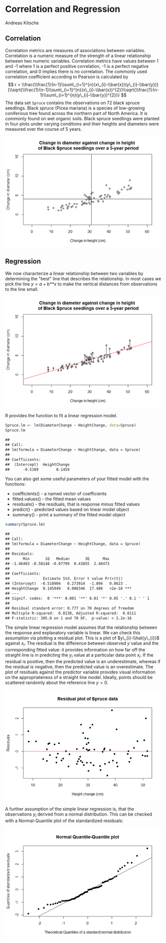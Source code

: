 Correlation and Regression
================
Andreas Kitsche

Correlation
-----------

Correlation metrics are measures of associations between variables. Correlation is a numeric measure of the strength of a linear relationship between two numeric variables. Correlation metrics have values between 1 and -1 where 1 is a perfect positive correlation, -1 is a perfect negative correlation, and 0 implies there is no correlation. The commonly used correlation coefficient according to Pearson is calculated by
$$
r = \\frac{\\frac{1}{n-1}\\sum\_{i=1}^{n}(x\_{i}-\\bar{x})(y\_{i}-\\bar{y})}{\\sqrt{\\frac{1}{n-1}\\sum\_{i=1}^{n}(x\_{i}-\\bar{x})^{2}}\\sqrt{\\frac{1}{n-1}\\sum\_{i=1}^{n}(y\_{i}-\\bar{y})^{2}}}
$$
 The data set `Spruce` contains the observations on 72 black spruce seedlings. Black spruce (Picea mariana) is a species of low-growing coniferious tree found across the northern part of North America. It is commonly found on wet organic soils. Black spruce seedlings were planted in four plots under varying conditions and their heights and diameters were measured over the course of 5 years.

![](correlation_regression_files/figure-markdown_github/unnamed-chunk-1-1.png)

Regression
----------

We now characterize a linear relationship between two variables by determining the "best" line that describes the relationship. In most cases we pick the line *y* = *a* + *b**x* to make the vertical distances from observations to the line small.

![](correlation_regression_files/figure-markdown_github/unnamed-chunk-2-1.png)

R provides the function to fit a linear regression model.

``` r
Spruce.lm <- lm(DiameterChange ~ HeightChange, data=Spruce)
Spruce.lm
```

    ## 
    ## Call:
    ## lm(formula = DiameterChange ~ HeightChange, data = Spruce)
    ## 
    ## Coefficients:
    ##  (Intercept)  HeightChange  
    ##      -0.5189        0.1459

You can also get some useful parameters of your fitted model with the functions:

-   coefficients() - a named vector of coefficients
-   fitted.values() - the fitted mean values
-   residuals() - the residuals, that is response minus fitted values
-   predict() - predicted values based on linear model object
-   summary() - print a summary of the fitted model object

``` r
summary(Spruce.lm)
```

    ## 
    ## Call:
    ## lm(formula = DiameterChange ~ HeightChange, data = Spruce)
    ## 
    ## Residuals:
    ##      Min       1Q   Median       3Q      Max 
    ## -1.46403 -0.58148 -0.07799  0.43855  2.48473 
    ## 
    ## Coefficients:
    ##               Estimate Std. Error t value Pr(>|t|)    
    ## (Intercept)  -0.518904   0.273914  -1.894   0.0623 .  
    ## HeightChange  0.145949   0.008346  17.488   <2e-16 ***
    ## ---
    ## Signif. codes:  0 '***' 0.001 '**' 0.01 '*' 0.05 '.' 0.1 ' ' 1
    ## 
    ## Residual standard error: 0.777 on 70 degrees of freedom
    ## Multiple R-squared:  0.8138, Adjusted R-squared:  0.8111 
    ## F-statistic: 305.8 on 1 and 70 DF,  p-value: < 2.2e-16

The simple linear regression model assumes that the relationship between the response and explanatory variable is linear. We can check this assumption via plotting a residual plot. This is a plot of $y\_{i}-\\hat{y\_{i}}$ against *x*<sub>*i*</sub>. The residual is the difference between observed *y* value and the corresponding fitted value: it provides information on how far off the straight line is in predicting the *y*<sub>*i*</sub> value at a particular data point *x*<sub>*i*</sub>. If the residual is positive, then the predicted value is an underestimate, whereas if the residual is negative, then the predicted value is an overestimate. The plot of residuals against the predictor variable provides visual information on the appropriateness of a straight line model. Ideally, points should be scattered randomly about the reference line *y* = 0.

![](correlation_regression_files/figure-markdown_github/unnamed-chunk-5-1.png)

A further assumption of the simple linear regression is, that the observations *y*<sub>*i*</sub> derived from a normal distribution. This can be checked with a Normal-Quantile plot of the standardized residuals:

![](correlation_regression_files/figure-markdown_github/unnamed-chunk-6-1.png)
